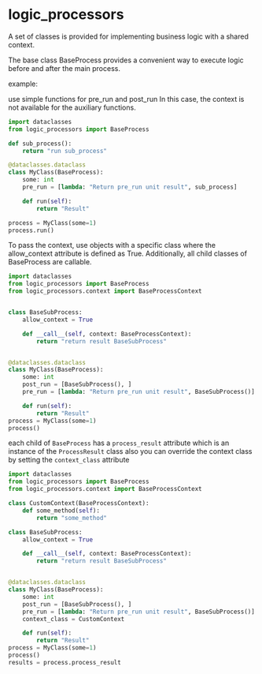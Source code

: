 # logic_processors

A set of classes is provided for implementing business logic with a shared context.

The base class BaseProcess provides a convenient way to execute logic before and after the main process.

example:

use simple functions for pre_run and post_run
In this case, the context is not available for the auxiliary functions.

```python
import dataclasses
from logic_processors import BaseProcess

def sub_process():
    return "run sub_process"

@dataclasses.dataclass
class MyClass(BaseProcess):
    some: int
    pre_run = [lambda: "Return pre_run unit result", sub_process]

    def run(self):
        return "Result"

process = MyClass(some=1)
process.run()

```

To pass the context, use objects with a specific class where the allow_context attribute is defined as True.
Additionally, all child classes of BaseProcess are callable.

```python
import dataclasses
from logic_processors import BaseProcess
from logic_processors.context import BaseProcessContext


class BaseSubProcess:
    allow_context = True

    def __call__(self, context: BaseProcessContext):
        return "return result BaseSubProcess"


@dataclasses.dataclass
class MyClass(BaseProcess):
    some: int
    post_run = [BaseSubProcess(), ]
    pre_run = [lambda: "Return pre_run unit result", BaseSubProcess()]

    def run(self):
        return "Result"
process = MyClass(some=1)
process()
```

each child of `BaseProcess` has a `process_result` attribute which is an instance of the `ProcessResult` class
also you can override the context class by setting the `context_class` attribute

```python
import dataclasses
from logic_processors import BaseProcess
from logic_processors.context import BaseProcessContext

class CustomContext(BaseProcessContext):
    def some_method(self):
        return "some_method"

class BaseSubProcess:
    allow_context = True

    def __call__(self, context: BaseProcessContext):
        return "return result BaseSubProcess"


@dataclasses.dataclass
class MyClass(BaseProcess):
    some: int
    post_run = [BaseSubProcess(), ]
    pre_run = [lambda: "Return pre_run unit result", BaseSubProcess()]
    context_class = CustomContext

    def run(self):
        return "Result"
process = MyClass(some=1)
process()
results = process.process_result
```
